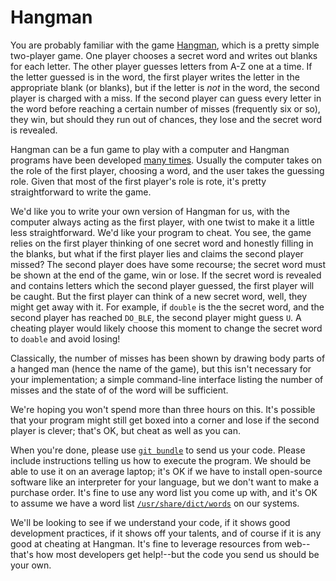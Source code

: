 # Hangman

You are probably familiar with the game [Hangman](<https://en.wikipedia.org/wiki/Hangman_(game)>), which is a pretty simple two-player game. One player chooses a secret word and writes out blanks for each letter. The other player guesses letters from A-Z one at a time. If the letter guessed is in the word, the first player writes the letter in the appropriate blank (or blanks), but if the letter is _not_ in the word, the second player is charged with a miss. If the second player can guess every letter in the word before reaching a certain number of misses (frequently six or so), they win, but should they run out of chances, they lose and the secret word is revealed.

Hangman can be a fun game to play with a computer and Hangman programs have been developed [many times](https://github.com/weiss/original-bsd/tree/master/games/hangman). Usually the computer takes on the role of the first player, choosing a word, and the user takes the guessing role. Given that most of the first player's role is rote, it's pretty straightforward to write the game.

We'd like you to write your own version of Hangman for us, with the computer always acting as the first player, with one twist to make it a little less straightforward. We'd like your program to cheat. You see, the game relies on the first player thinking of one secret word and honestly filling in the blanks, but what if the first player lies and claims the second player missed? The second player does have some recourse; the secret word must be shown at the end of the game, win or lose. If the secret word is revealed and contains letters which the second player guessed, the first player will be caught. But the first player can think of a new secret word, well, they might get away with it. For example, if `double` is the the secret word, and the second player has reached `DO_BLE`, the second player might guess `U`. A cheating player would likely choose this moment to change the secret word to `doable` and avoid losing!

Classically, the number of misses has been shown by drawing body parts of a hanged man (hence the name of the game), but this isn't necessary for your implementation; a simple command-line interface listing the number of misses and the state of of the word will be sufficient.

We're hoping you won't spend more than three hours on this. It's possible that your program might still get boxed into a corner and lose if the second player is clever; that's OK, but cheat as well as you can.

When you're done, please use [`git bundle`](https://git-scm.com/docs/git-bundle) to send us your code. Please include instructions telling us how to execute the program. We should be able to use it on an average laptop; it's OK if we have to install open-source software like an interpreter for your language, but we don't want to make a purchase order. It's fine to use any word list you come up with, and it's OK to assume we have a word list [`/usr/share/dict/words`](<https://en.wikipedia.org/wiki/Words_(Unix)>) on our systems.

We'll be looking to see if we understand your code, if it shows good development practices, if it shows off your talents, and of course if it is any good at cheating at Hangman. It's fine to leverage resources from web--that's how most developers get help!--but the code you send us should be your own.
